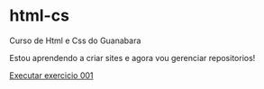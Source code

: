 # html-cs
 Curso de Html e Css do Guanabara

 Estou aprendendo a criar sites e agora vou gerenciar repositorios!

 <a href="https://romao33.github.io/html-css/Exercicio/Ex001/">Executar exercicio 001</a>
